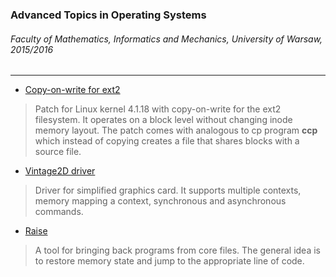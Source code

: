 ### Advanced Topics in Operating Systems
###### Faculty of Mathematics, Informatics and Mechanics, University of Warsaw, 2015/2016

-------------

- [Copy-on-write for ext2](https://github.com/majeski/ZSO/tree/master/ext2_cow)
> Patch for Linux kernel 4.1.18 with copy-on-write for the ext2 filesystem. It operates on a block level without changing inode memory layout.
> The patch comes with analogous to cp program **ccp** which instead of copying creates a file that shares blocks with a source file.

- [Vintage2D driver](https://github.com/majeski/ZSO/tree/master/vintage2d)
> Driver for simplified graphics card. It supports multiple contexts, memory mapping a context, synchronous and asynchronous commands.

- [Raise](https://github.com/majeski/ZSO/tree/master/raise)
> A tool for bringing back programs from core files. The general idea is to restore memory state and jump to the appropriate line of code.


